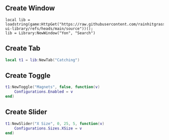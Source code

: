 ## Create Window
```
local lib = loadstring(game:HttpGet("https://raw.githubusercontent.com/rainhitgrassed/Slixx-ui-library/refs/heads/main/source"))();
lib = Library:NewWindow("Yon", "Search")
```
## Create Tab
```lua
local t1 = lib:NewTab("Catching")
```
## Create Toggle
```lua
t1:NewToggle("Magnets", false, function(v)
	Configurations.Enabled = v
end)
```
## Create Slider
```lua
t1:NewSlider("X Size", 0, 25, 5, function(v)
	Configurations.Sizes.XSize = v
end)
```
